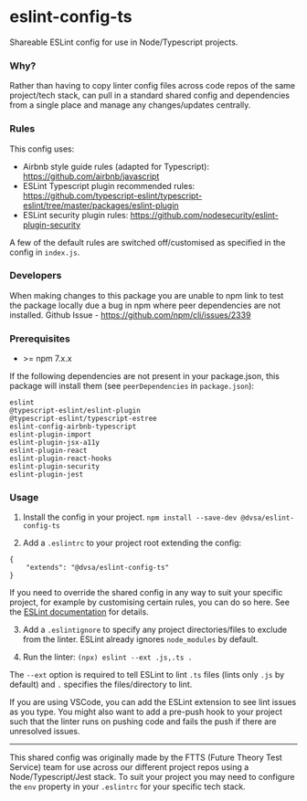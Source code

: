 # eslint-config-ts

Shareable ESLint config for use in Node/Typescript projects.

### Why?
Rather than having to copy linter config files across code repos of the same project/tech stack, can pull in a standard shared config and dependencies from a single place and manage any changes/updates centrally.

### Rules
This config uses:
- Airbnb style guide rules (adapted for Typescript): https://github.com/airbnb/javascript
- ESLint Typescript plugin recommended rules: https://github.com/typescript-eslint/typescript-eslint/tree/master/packages/eslint-plugin
- ESLint security plugin rules: https://github.com/nodesecurity/eslint-plugin-security

A few of the default rules are switched off/customised as specified in the config in `index.js`.

### Developers
When making changes to this package you are unable to npm link to test the package locally due a bug in npm where peer dependencies are not installed. Github Issue - https://github.com/npm/cli/issues/2339

### Prerequisites
- \>= npm 7.x.x

If the following dependencies are not present in your package.json, this package will install them (see `peerDependencies` in `package.json`):

```
eslint
@typescript-eslint/eslint-plugin
@typescript-eslint/typescript-estree
eslint-config-airbnb-typescript
eslint-plugin-import
eslint-plugin-jsx-a11y
eslint-plugin-react
eslint-plugin-react-hooks
eslint-plugin-security
eslint-plugin-jest
```

### Usage

1. Install the config in your project.
`npm install --save-dev @dvsa/eslint-config-ts`

2. Add a `.eslintrc` to your project root extending the config:
```
{
	"extends": "@dvsa/eslint-config-ts"
}
```

If you need to override the shared config in any way to suit your specific project, for example by customising certain rules, you can do so here. See the [ESLint documentation](https://eslint.org/docs/user-guide/configuring  "ESLint documentation") for details.

3. Add a `.eslintignore` to specify any project directories/files to exclude from the linter. ESLint already ignores `node_modules` by default.

4. Run the linter:
`(npx) eslint --ext .js,.ts .`

The `--ext` option is required to tell ESLint to lint `.ts` files (lints only `.js` by default) and `.` specifies the files/directory to lint.

If you are using VSCode, you can add the ESLint extension to see lint issues as you type. You might also want to add a pre-push hook to your project such that the linter runs on pushing code and fails the push if there are unresolved issues. 

------------
This shared config was originally made by the FTTS (Future Theory Test Service) team for use across our different project repos using a Node/Typescript/Jest stack. To suit your project you may need to configure the `env` property in your `.eslintrc` for your specific tech stack.